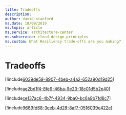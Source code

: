 ```yaml
---
title: Tradeoffs
description: 
author: david-stanford
ms.date: 10/09/2019
ms.topic: article
ms.service: architecture-center
ms.subservice: cloud-design-principles
ms.custom: What Resiliency trade-offs are you making? 
---
```


# Tradeoffs

<!-- Balanced alterting frequency with operations fatigue -->
[!include[6039de59-8907-4beb-a4a2-652a90d19d25](./guidance/6039de59-8907-4beb-a4a2-652a90d19d25.md)]

<!-- Balanced automation of failure handling with the ability to respond to transient failures -->
[!include[ae2bd1f4-8fe9-46ba-9e23-18c01d5b2e40](./guidance/ae2bd1f4-8fe9-46ba-9e23-18c01d5b2e40.md)]

<!-- Chosen a recovery point that aligns with our cost requirements -->
[!include[ce137ac6-4b7f-4934-9ba0-bc6a9b7fd8c7](./guidance/ce137ac6-4b7f-4934-9ba0-bc6a9b7fd8c7.md)]

<!-- Chosen a recovery time that aligns with our cost goals -->
[!include[9669fd68-3eeb-4d28-8af7-0516039e422e](./guidance/9669fd68-3eeb-4d28-8af7-0516039e422e.md)]

